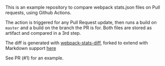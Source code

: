 This is an example repository to compare webpack stats.json files on Pull requests, using Github Actions.

The action is triggered for any Pull Request update, then runs a build on `master` and a build on the branch the PR is for. Both files are stored as artifact and compared in a 3rd step.

The diff is generated with [webpack-stats-diff](https://github.com/ZachGawlik/webpack-stats-diff), forked to extend with Markdown support [here](https://github.com/timofloettmann/webpack-stats-diff)

See PR (#1) for an example.